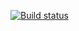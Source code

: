 [![Build status](https://ci.appveyor.com/api/projects/status/wtbf30wmldj3c2m6/branch/master?svg=true)](https://ci.appveyor.com/project/rahel81/autoqa-task4-0/branch/master)
